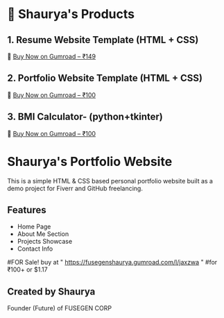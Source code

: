 # 🚀 Shaurya's Products

## 1. Resume Website Template (HTML + CSS)
🔗 [Buy Now on Gumroad – ₹149](https://fusegenshaurya.gumroad.com/l/hzbibm)

## 2. Portfolio Website Template (HTML + CSS)
🔗 [Buy Now on Gumroad – ₹100](https://fusegenshaurya.gumroad.com/l/jaxzwa)

## 3. BMI Calculator- (python+tkinter)
🔗 [Buy Now on Gumroad – ₹100]( https://fusegenshaurya.gumroad.com/l/taklps)

# Shaurya's Portfolio Website

This is a simple HTML & CSS based personal portfolio website built as a demo project for Fiverr and GitHub freelancing.

## Features
- Home Page
- About Me Section
- Projects Showcase
- Contact Info

#FOR Sale! buy at " https://fusegenshaurya.gumroad.com/l/jaxzwa "
#for ₹100+ or $1.17
## Created by Shaurya
Founder (Future) of FUSEGEN CORP
